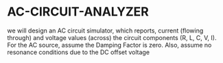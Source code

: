 # AC-CIRCUIT-ANALYZER

we will design an AC circuit simulator, which reports, current (flowing through) and voltage values (across) the circuit components (R, L, C, V, I). For the AC source, assume the Damping Factor is zero. Also, assume no resonance conditions due to the DC offset voltage
